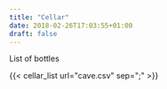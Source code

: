 ```yaml
---
title: "Cellar"
date: 2018-02-26T17:03:55+01:00
draft: false
---
```

List of bottles

{{< cellar_list url="cave.csv" sep=";" >}}
